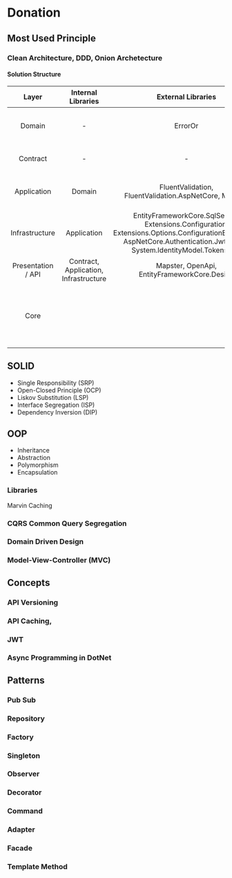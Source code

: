 # Donation
## Most Used Principle
### Clean Architecture, DDD, Onion Archetecture
#### Solution Structure
| Layer | Internal Libraries | External Libraries | Purpose |
|:----------:|:----:|:------:|:----------:|
| Domain | - | ErrorOr | Entities, Models, ValueObjects, Aggregate, AggregateRoot | 
| Contract | - | - | Request, Response, Query, Commands, CommandHandlers
| Application | Domain | FluentValidation, FluentValidation.AspNetCore, MediatR | CommandHandler, QueryHandler, CommandValidator, ValidationBehavior |
| Infrastructure | Application | EntityFrameworkCore.SqlServer, Extensions.Configuration, Extensions.Options.ConfigurationExtensions, AspNetCore.Authentication.JwtBearer, System.IdentityModel.Tokens.Jwt | DbContext, Repository, Migration, Configuration, JWT |
| Presentation / API | Contract, Application, Infrastructure | Mapster, OpenApi, EntityFrameworkCore.Design | Controller, MappingConfiguration CQRS | 
| Core | | | This is the innermost layer that contains the application's business logic, domain models, and interfaces for accessing external resources. | 
## SOLID 
- Single Responsibility (SRP)
- Open-Closed Principle (OCP)
- Liskov Substitution (LSP)
- Interface Segregation (ISP)
- Dependency Inversion (DIP)

## OOP 
- Inheritance 
- Abstraction
- Polymorphism
- Encapsulation

### Libraries

 Marvin Caching
### CQRS Common Query Segregation
### Domain Driven Design
### Model-View-Controller (MVC)

## Concepts
### API Versioning
### API Caching,
### JWT
### Async Programming in DotNet

## Patterns

### Pub Sub
### Repository
### Factory
### Singleton
### Observer
### Decorator
### Command
### Adapter
### Facade
### Template Method
